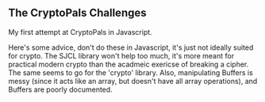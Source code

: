 ## The CryptoPals Challenges

My first attempt at CryptoPals in Javascript. 

Here's some advice, don't do these in Javascript, it's just not ideally suited for crypto. The SJCL library won't help too much, it's more meant for practical modern crypto than the acadmeic exericse of breaking a cipher. The same seems to go for the 'crypto' library. Also, manipulating Buffers is messy (since it acts like an array, but doesn't have all array operations), and Buffers are poorly documented.